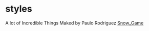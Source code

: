 # styles
 A lot of Incredible Things Maked by Paulo Rodriguez
[Snow_Game](https://atemuser.github.io/styles/Snow_Game/index.html)
